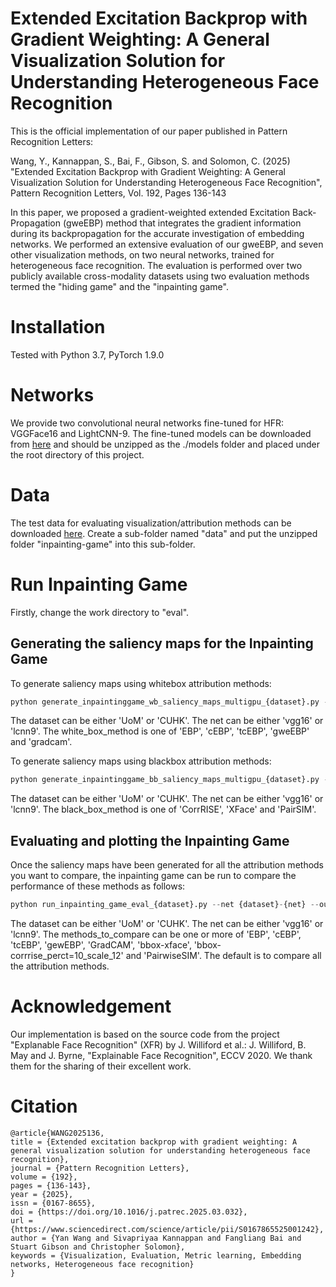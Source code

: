 # Extended Excitation Backprop with Gradient Weighting: A General Visualization Solution for Understanding Heterogeneous Face Recognition

This is the official implementation of our paper published in Pattern Recognition Letters:

Wang, Y., Kannappan, S., Bai, F., Gibson, S. and Solomon, C. (2025) "Extended Excitation Backprop with Gradient Weighting: A General Visualization Solution for Understanding Heterogeneous Face Recognition", Pattern Recognition Letters, Vol. 192, Pages 136-143

In this paper, we proposed a gradient-weighted extended Excitation Back-Propagation (gweEBP) method that integrates the gradient information during its backpropagation for the accurate investigation of embedding networks. We performed an extensive evaluation of our gweEBP, and seven other visualization methods, on two neural networks, trained for heterogeneous face recognition. The evaluation is performed over two publicly available cross-modality datasets using two evaluation methods termed the "hiding game" and the "inpainting game". 

# Installation
Tested with Python 3.7, PyTorch 1.9.0

# Networks
We provide two convolutional neural networks fine-tuned for HFR: VGGFace16 and LightCNN-9. The fine-tuned models can be downloaded from [here](https://drive.google.com/file/d/1MvpQtpMRurew60aHzWqUhPRtDzVqpvUG/view?usp=sharing) and should be unzipped as the ./models folder and placed under the root directory of this project.

# Data
The test data for evaluating visualization/attribution methods can be downloaded [here](https://drive.google.com/file/d/1Gewjuwsn5n3Kt9rLNFpJ_KMC0AXNF2YF/view?usp=sharing). Create a sub-folder named "data" and put the unzipped folder "inpainting-game" into this sub-folder.

# Run Inpainting Game

Firstly, change the work directory to "eval".

## Generating the saliency maps for the Inpainting Game

To generate saliency maps using whitebox attribution methods:

```python
python generate_inpaintinggame_wb_saliency_maps_multigpu_{dataset}.py --net {net} --method {white_box_method}
```

The dataset can be either 'UoM' or 'CUHK'. The net can be either 'vgg16' or 'lcnn9'. The white_box_method is one of 'EBP', 'cEBP', 'tcEBP', 'gweEBP' and 'gradcam'.

To generate saliency maps using blackbox attribution methods:
```python
python generate_inpaintinggame_bb_saliency_maps_multigpu_{dataset}.py --net {net} --method {black_box_method}
```
The dataset can be either 'UoM' or 'CUHK'. The net can be either 'vgg16' or 'lcnn9'. The black_box_method is one of 'CorrRISE', 'XFace' and 'PairSIM'.

## Evaluating and plotting the Inpainting Game

Once the saliency maps have been generated for all the attribution methods you want to compare, the inpainting game can be run to compare the performance of these methods as follows:

```python
python run_inpainting_game_eval_{dataset}.py --net {dataset}-{net} --output output/inpainting_game/{dataset}-{net} --method {methods_to_compare}
```

The dataset can be either 'UoM' or 'CUHK'. The net can be either 'vgg16' or 'lcnn9'. The methods_to_compare can be one or more of 'EBP', 'cEBP', 'tcEBP', 'gewEBP', 'GradCAM', 'bbox-xface', 'bbox-corrrise_perct=10_scale_12' and 'PairwiseSIM'. The default is to compare all the attribution methods. 

# Acknowledgement

Our implementation is based on the source code from the project "Explanable Face Recognition" (XFR) by J. Williford et al.: J. Williford, B. May and J. Byrne, "Explainable Face Recognition", ECCV 2020. We thank them for the sharing of their excellent work.

# Citation
```
@article{WANG2025136,
title = {Extended excitation backprop with gradient weighting: A general visualization solution for understanding heterogeneous face recognition},
journal = {Pattern Recognition Letters},
volume = {192},
pages = {136-143},
year = {2025},
issn = {0167-8655},
doi = {https://doi.org/10.1016/j.patrec.2025.03.032},
url = {https://www.sciencedirect.com/science/article/pii/S0167865525001242},
author = {Yan Wang and Sivapriyaa Kannappan and Fangliang Bai and Stuart Gibson and Christopher Solomon},
keywords = {Visualization, Evaluation, Metric learning, Embedding networks, Heterogeneous face recognition}
}
```
